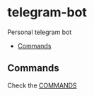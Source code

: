 # telegram-bot <!-- omit in TOC -->

Personal telegram bot

- [Commands](#commands)

## Commands

Check the [COMMANDS](./COMMANDS.md)
